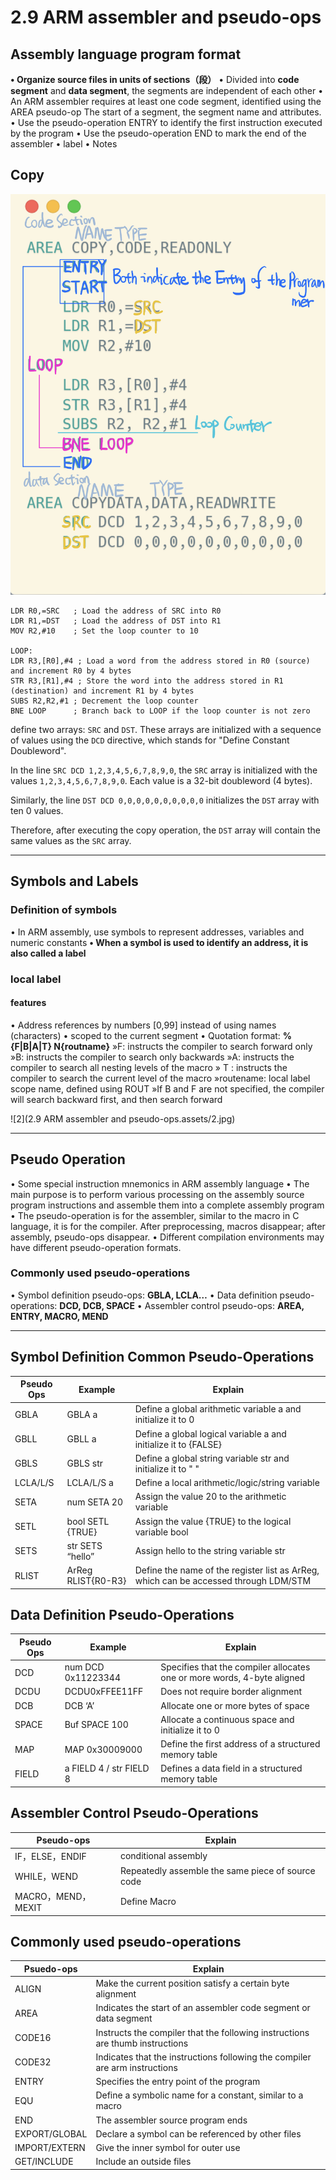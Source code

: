 # 2.9 ARM assembler and pseudo-ops



## Assembly language program format

**• Organize source files in units of sections（段）**
• Divided into **code segment** and **data segment**, the segments are independent of each other
• An ARM assembler requires at least one code segment, identified using the AREA pseudo-op
The start of a segment, the segment name and attributes.
• Use the pseudo-operation ENTRY to identify the first instruction executed by the program
• Use the pseudo-operation END to mark the end of the assembler
• label
• Notes

## Copy

![1](https://github.com/knightsummon/Computer-System-Architecture-and-ARM-Assembly-Language/blob/main/2.9%20ARM%20assembler%20and%20pseudo-ops/2.9%20ARM%20assembler%20and%20pseudo-ops.assets/1.jpg)

```
LDR R0,=SRC   ; Load the address of SRC into R0
LDR R1,=DST   ; Load the address of DST into R1
MOV R2,#10    ; Set the loop counter to 10

LOOP:
LDR R3,[R0],#4 ; Load a word from the address stored in R0 (source) and increment R0 by 4 bytes
STR R3,[R1],#4 ; Store the word into the address stored in R1 (destination) and increment R1 by 4 bytes
SUBS R2,R2,#1 ; Decrement the loop counter
BNE LOOP      ; Branch back to LOOP if the loop counter is not zero

```

define two arrays: `SRC` and `DST`. These arrays are initialized with a sequence of values using the `DCD` directive, which stands for "Define Constant Doubleword".

In the line `SRC DCD 1,2,3,4,5,6,7,8,9,0`, the `SRC` array is initialized with the values `1,2,3,4,5,6,7,8,9,0`. Each value is a 32-bit doubleword (4 bytes).

Similarly, the line `DST DCD 0,0,0,0,0,0,0,0,0,0` initializes the `DST` array with ten 0 values.

Therefore, after executing the copy operation, the `DST` array will contain the same values as the `SRC` array.

------

## Symbols and Labels

### Definition of symbols
• In ARM assembly, use symbols to represent addresses, variables and numeric constants
**• When a symbol is used to identify an address, it is also called a label**

### local label

#### features
• Address references by numbers [0,99] instead of using names (characters)
• scoped to the current segment
• Quotation format: **%{F|B|A|T} N{routname}**
     »F: instructs the compiler to search forward only
     »B: instructs the compiler to search only backwards
     »A: instructs the compiler to search all nesting levels of the macro
     » T : instructs the compiler to search the current level of the macro
     »routename: local label scope name, defined using ROUT
     »If B and F are not specified, the compiler will search backward first, and then search forward

![2](2.9 ARM assembler and pseudo-ops.assets/2.jpg)

------



## Pseudo Operation

• Some special instruction mnemonics in ARM assembly language
• The main purpose is to perform various processing on the assembly source program instructions and assemble them into a complete assembly program
• The pseudo-operation is for the assembler, similar to the macro in C language, it is for the compiler. After preprocessing, macros disappear; after assembly, pseudo-ops disappear.
• Different compilation environments may have different pseudo-operation formats.

### Commonly used pseudo-operations

• Symbol definition pseudo-ops: **GBLA, LCLA…**
• Data definition pseudo-operations: **DCD, DCB, SPACE**
• Assembler control pseudo-ops: **AREA, ENTRY, MACRO, MEND**

------

## Symbol Definition Common Pseudo-Operations

| Pseudo Ops | Example            | Explain                                                      |
| ---------- | ------------------ | ------------------------------------------------------------ |
| GBLA       | GBLA a             | Define a global arithmetic variable a and initialize it to 0 |
| GBLL       | GBLL a             | Define a global logical variable a and initialize it to {FALSE} |
| GBLS       | GBLS str           | Define a global string variable str and initialize it to " " |
| LCLA/L/S   | LCLA/L/S a         | Define a local arithmetic/logic/string variable              |
| SETA       | num SETA 20        | Assign the value 20 to the arithmetic variable               |
| SETL       | bool SETL {TRUE}   | Assign the value {TRUE} to the logical variable bool         |
| SETS       | str SETS “hello”   | Assign hello to the string variable str                      |
| RLIST      | ArReg RLIST{R0-R3} | Define the name of the register list as ArReg, which can be accessed through LDM/STM |

## Data Definition Pseudo-Operations

| Pseudo Ops | Example                 | Explain                                                      |
| ---------- | ----------------------- | ------------------------------------------------------------ |
| DCD        | num DCD 0x11223344      | Specifies that the compiler allocates one or more words, 4-byte aligned |
| DCDU       | DCDU0xFFEE11FF          | Does not require border alignment                            |
| DCB        | DCB ‘A’                 | Allocate one or more bytes of space                          |
| SPACE      | Buf SPACE 100           | Allocate a continuous space and initialize it to 0           |
| MAP        | MAP 0x30009000          | Define the first address of a structured memory table        |
| FIELD      | a FIELD 4 / str FIELD 8 | Defines a data field in a structured memory table            |

## Assembler Control Pseudo-Operations

| Pseudo-ops         | Explain                                           |
| ------------------ | ------------------------------------------------- |
| IF，ELSE，ENDIF    | conditional assembly                              |
| WHILE，WEND        | Repeatedly assemble the same piece of source code |
| MACRO，MEND，MEXIT | Define Macro                                      |

## Commonly used pseudo-operations

| Psuedo-ops    | Explain                                                      |
| ------------- | ------------------------------------------------------------ |
| ALIGN         | Make the current position satisfy a certain byte alignment   |
| AREA          | Indicates the start of an assembler code segment or data segment |
| CODE16        | Instructs the compiler that the following instructions are thumb instructions |
| CODE32        | Indicates that the instructions following the compiler are arm instructions |
| ENTRY         | Specifies the entry point of the program                     |
| EQU           | Define a symbolic name for a constant, similar to a macro    |
| END           | The assembler source program ends                            |
| EXPORT/GLOBAL | Declare a symbol can be referenced by other files            |
| IMPORT/EXTERN | Give the inner symbol for outer use                          |
| GET/INCLUDE   | Include an outside files                                     |

